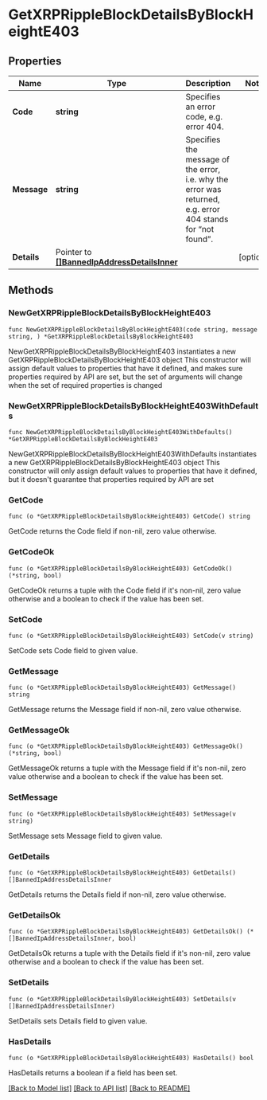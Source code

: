 # GetXRPRippleBlockDetailsByBlockHeightE403

## Properties

Name | Type | Description | Notes
------------ | ------------- | ------------- | -------------
**Code** | **string** | Specifies an error code, e.g. error 404. | 
**Message** | **string** | Specifies the message of the error, i.e. why the error was returned, e.g. error 404 stands for “not found”. | 
**Details** | Pointer to [**[]BannedIpAddressDetailsInner**](BannedIpAddressDetailsInner.md) |  | [optional] 

## Methods

### NewGetXRPRippleBlockDetailsByBlockHeightE403

`func NewGetXRPRippleBlockDetailsByBlockHeightE403(code string, message string, ) *GetXRPRippleBlockDetailsByBlockHeightE403`

NewGetXRPRippleBlockDetailsByBlockHeightE403 instantiates a new GetXRPRippleBlockDetailsByBlockHeightE403 object
This constructor will assign default values to properties that have it defined,
and makes sure properties required by API are set, but the set of arguments
will change when the set of required properties is changed

### NewGetXRPRippleBlockDetailsByBlockHeightE403WithDefaults

`func NewGetXRPRippleBlockDetailsByBlockHeightE403WithDefaults() *GetXRPRippleBlockDetailsByBlockHeightE403`

NewGetXRPRippleBlockDetailsByBlockHeightE403WithDefaults instantiates a new GetXRPRippleBlockDetailsByBlockHeightE403 object
This constructor will only assign default values to properties that have it defined,
but it doesn't guarantee that properties required by API are set

### GetCode

`func (o *GetXRPRippleBlockDetailsByBlockHeightE403) GetCode() string`

GetCode returns the Code field if non-nil, zero value otherwise.

### GetCodeOk

`func (o *GetXRPRippleBlockDetailsByBlockHeightE403) GetCodeOk() (*string, bool)`

GetCodeOk returns a tuple with the Code field if it's non-nil, zero value otherwise
and a boolean to check if the value has been set.

### SetCode

`func (o *GetXRPRippleBlockDetailsByBlockHeightE403) SetCode(v string)`

SetCode sets Code field to given value.


### GetMessage

`func (o *GetXRPRippleBlockDetailsByBlockHeightE403) GetMessage() string`

GetMessage returns the Message field if non-nil, zero value otherwise.

### GetMessageOk

`func (o *GetXRPRippleBlockDetailsByBlockHeightE403) GetMessageOk() (*string, bool)`

GetMessageOk returns a tuple with the Message field if it's non-nil, zero value otherwise
and a boolean to check if the value has been set.

### SetMessage

`func (o *GetXRPRippleBlockDetailsByBlockHeightE403) SetMessage(v string)`

SetMessage sets Message field to given value.


### GetDetails

`func (o *GetXRPRippleBlockDetailsByBlockHeightE403) GetDetails() []BannedIpAddressDetailsInner`

GetDetails returns the Details field if non-nil, zero value otherwise.

### GetDetailsOk

`func (o *GetXRPRippleBlockDetailsByBlockHeightE403) GetDetailsOk() (*[]BannedIpAddressDetailsInner, bool)`

GetDetailsOk returns a tuple with the Details field if it's non-nil, zero value otherwise
and a boolean to check if the value has been set.

### SetDetails

`func (o *GetXRPRippleBlockDetailsByBlockHeightE403) SetDetails(v []BannedIpAddressDetailsInner)`

SetDetails sets Details field to given value.

### HasDetails

`func (o *GetXRPRippleBlockDetailsByBlockHeightE403) HasDetails() bool`

HasDetails returns a boolean if a field has been set.


[[Back to Model list]](../README.md#documentation-for-models) [[Back to API list]](../README.md#documentation-for-api-endpoints) [[Back to README]](../README.md)


